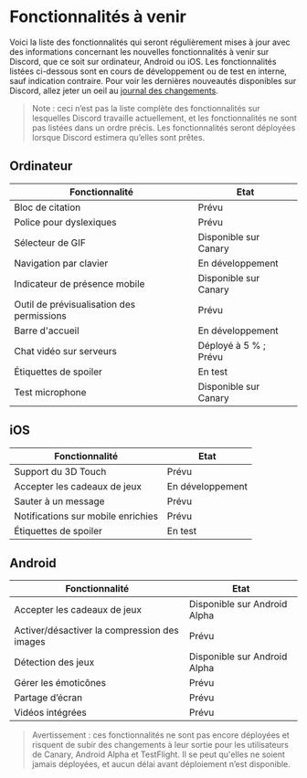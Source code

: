 <!-- TITLE: [FR] Fonctionnalités à venir -->
<!-- SUBTITLE: Informations à propos des fonctionnalités à venir -->

# Fonctionnalités à venir
Voici la liste des fonctionnalités qui seront régulièrement mises à jour avec des informations concernant les nouvelles fonctionnalités à venir sur Discord, que ce soit sur ordinateur, Android ou iOS. Les fonctionnalités listées ci-dessous sont en cours de développement ou de test en interne, sauf indication contraire. Pour voir les dernières nouveautés disponibles sur Discord, allez jeter un oeil au [journal des changements](/fr/journal-des-changements).

> Note : ceci n’est pas la liste complète des fonctionnalités sur lesquelles Discord travaille actuellement, et les fonctionnalités ne sont pas listées dans un ordre précis. Les fonctionnalités seront déployées lorsque Discord estimera qu’elles sont prêtes.

## Ordinateur

| Fonctionnalité |	Etat |
|---------|---------|
| Bloc de citation | Prévu |
| Police pour dyslexiques | Prévu |
| Sélecteur de GIF | Disponible sur Canary |
| Navigation par clavier | En développement |
| Indicateur de présence mobile | Disponible sur Canary |
| Outil de prévisualisation des permissions | Prévu |
| Barre d'accueil | En développement |
| Chat vidéo sur serveurs | Déployé à 5 % ; Prévu |
| Étiquettes de spoiler | En test |
| Test microphone | Disponible sur Canary |

## iOS
| Fonctionnalité | Etat	|
|---------|---------|
| Support du 3D Touch | Prévu |
| Accepter les cadeaux de jeux | En développement |
| Sauter à un message | Prévu |
| Notifications sur mobile enrichies | Prévu |
| Étiquettes de spoiler | En test |

## Android
| Fonctionnalité | Etat |
|---------|--------|
| Accepter les cadeaux de jeux | Disponible sur Android Alpha |
| Activer/désactiver la compression des images | Prévu |
| Détection des jeux | Disponible sur Android Alpha |
| Gérer les émoticônes | Prévu |
| Partage d’écran | Prévu |
| Vidéos intégrées | Prévu |

> Avertissement : ces fonctionnalités ne sont pas encore déployées et risquent de subir des changements à leur sortie pour les utilisateurs de Canary, Android Alpha et TestFlight. Il se peut qu'elles ne soient jamais déployées, et aucun délai avant déploiement n’est disponible.
